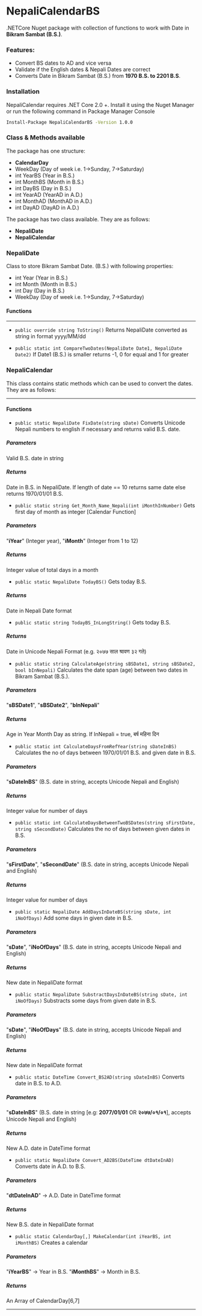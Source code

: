 # NepaliCalendarBS

.NETCore Nuget package with collection of functions to work with Date in **Bikram Sambat (B.S.)**.

### Features:

* Convert BS dates to AD and vice versa
* Validate if the English dates & Nepali Dates are correct
* Converts Date in Bikram Sambat (B.S.) from **1970 B.S. to 2201 B.S**.

### Installation
NepaliCalendar requires .NET Core 2.0 +. Install it using the Nuget Manager or run the following command in Package Manager Console

```sh
Install-Package NepaliCalendarBS -Version 1.0.0
```

### Class & Methods available
The package has one structure:
* **CalendarDay**
* WeekDay (Day of week i.e. 1->Sunday, 7->Saturday)
* int YearBS (Year in B.S.)
* int MonthBS (Month in B.S.)
* int DayBS (Day in B.S.)
* int YearAD (YearAD in A.D.)
* int MonthAD (MonthAD in A.D.)
* int DayAD (DayAD in A.D.)

The package has two class available. They are as follows:
* **NepaliDate**
* **NepaliCalendar**

### NepaliDate
Class to store Bikram Sambat Date. (B.S.) with following properties:
* int Year (Year in B.S.)
* int Month (Month in B.S.)
* int Day (Day in B.S.)
* WeekDay (Day of week i.e. 1->Sunday, 7->Saturday)

#### Functions
------------
* `public override string ToString()` 
Returns NepaliDate converted as string in format yyyy/MM/dd

* `public static int CompareTwoDates(NepaliDate Date1, NepaliDate Date2)` 
If Date1 (B.S.) is smaller returns -1, 0 for equal and 1 for greater

### NepaliCalendar
This class contains static methods which can be used to convert the dates. They are as follows:

------------

#### Functions
* `public static NepaliDate FixDate(string sDate)`
Converts Unicode Nepali numbers to english if necessary and returns valid B.S. date.
##### Parameters
Valid B.S. date in string
##### Returns
Date in B.S. in NepaliDate. If length of date == 10 returns same date else returns 1970/01/01 B.S.

* `public static string Get_Month_Name_Nepali(int iMonthInNumber)`
Gets first day of month as integer [Calendar Function]
##### Parameters
"**iYear**" (Integer year), "**iMonth**" (Integer from 1 to 12)
##### Returns
Integer value of total days in a month

* `public static NepaliDate TodayBS()`
Gets today B.S.
##### Returns
Date in Nepali Date format

* `public static string TodayBS_InLongString()`
Gets today B.S.
##### Returns
Date in Unicode Nepali Format (e.g. २०७७ साल श्रावण ३२ गते)

* `public static string CalculateAge(string sBSDate1, string sBSDate2, bool bInNepali)`
Calculates the date span (age) between two dates in Bikram Sambat (B.S.).
##### Parameters
"**sBSDate1**", "**sBSDate2**", "**bInNepali**"
##### Returns
Age in Year Month Day as string. If InNepali = true, बर्ष महिना दिन

* `public static int CalculateDaysFromRefYear(string sDateInBS)`
Calculates the no of days between 1970/01/01 B.S. and given date in B.S.
##### Parameters
"**sDateInBS**" (B.S. date in string, accepts Unicode Nepali and English)
##### Returns
Integer value for number of days

* `public static int CalculateDaysBetweenTwoBSDates(string sFirstDate, string sSecondDate)`
Calculates the no of days between given dates in B.S.
##### Parameters
"**sFirstDate**", "**sSecondDate**" (B.S. date in string, accepts Unicode Nepali and English)
##### Returns
Integer value for number of days

* `public static NepaliDate AddDaysInDateBS(string sDate, int iNoOfDays)`
Add some days in given date in B.S.
##### Parameters
"**sDate**", "**iNoOfDays**" (B.S. date in string, accepts Unicode Nepali and English)
##### Returns
New date in NepaliDate format

* `public static NepaliDate SubstractDaysInDateBS(string sDate, int iNoOfDays)`
Substracts some days from given date in B.S.
##### Parameters
"**sDate**", "**iNoOfDays**" (B.S. date in string, accepts Unicode Nepali and English)
##### Returns
New date in NepaliDate format

* `public static DateTime Convert_BS2AD(string sDateInBS)`
Converts date in B.S. to A.D.
##### Parameters
"**sDateInBS**" (B.S. date in string [e.g: **2077/01/01** OR **२०७७/०१/०१**], accepts Unicode Nepali and English)
##### Returns
New A.D. date in DateTime format

* `public static NepaliDate Convert_AD2BS(DateTime dtDateInAD)`
Converts date in A.D. to B.S.
##### Parameters
"**dtDateInAD**" -> A.D. Date in DateTime format
##### Returns
New B.S. date in NepaliDate format

* `public static CalendarDay[,] MakeCalendar(int iYearBS, int iMonthBS)`
Creates a calendar
##### Parameters
"**iYearBS**" -> Year in B.S.
"**iMonthBS**" -> Month in B.S.
##### Returns
An Array of CalendarDay[6,7]

------------
